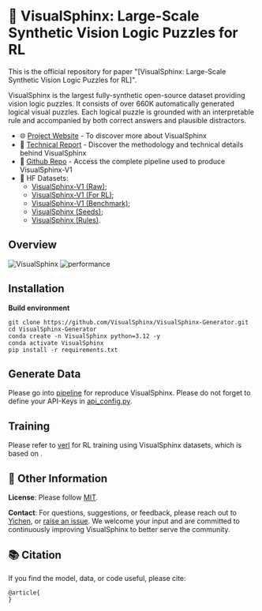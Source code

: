 # 🦁 VisualSphinx: Large-Scale Synthetic Vision Logic Puzzles for RL

This is the official repository for paper "[VisualSphinx: Large-Scale Synthetic Vision Logic Puzzles for RL]". 


VisualSphinx is the largest fully-synthetic open-source dataset providing vision logic puzzles. It consists of over 660K automatically generated logical visual puzzles. Each logical puzzle is grounded with an interpretable rule and accompanied by both correct answers and plausible distractors.

- 🌐 [Project Website](https://visualsphinx.github.io/) - To discover more about VisualSphinx
- 📖 [Technical Report]() - Discover the methodology and technical details behind VisualSphinx
- 🔧 [Github Repo](https://github.com/VisualSphinx/VisualSphinx) - Access the complete pipeline used to produce VisualSphinx-V1
- 🤗 HF Datasets:
  - [VisualSphinx-V1 (Raw)](https://huggingface.co/datasets/VisualSphinx/VisualSphinx-V1-Raw);
  - [VisualSphinx-V1 (For RL)](https://huggingface.co/datasets/VisualSphinx/VisualSphinx-V1-RL-20K); 
  - [VisualSphinx-V1 (Benchmark)](https://huggingface.co/datasets/VisualSphinx/VisualSphinx-V1-Benchmark);
  - [VisualSphinx (Seeds)](https://huggingface.co/datasets/VisualSphinx/VisualSphinx-Seeds); 
  - [VisualSphinx (Rules)](https://huggingface.co/datasets/VisualSphinx/VisualSphinx-V1-Rules). 

## Overview
![VisualSphinx](https://visualsphinx.github.io/static/images/pipeline.jpg)
![performance](https://visualsphinx.github.io/static/images/performance.png)

## Installation

**Build environment**
```
git clone https://github.com/VisualSphinx/VisualSphinx-Generator.git
cd VisualSphinx-Generator
conda create -n VisualSphinx python=3.12 -y
conda activate VisualSphinx
pip install -r requirements.txt
```

## Generate Data
Please go into [pipeline](/pipeline) for reproduce VisualSphinx. Please do not forget to define your API-Keys in [api_config.py](pipeline/api_config.py).


<!-- ## Features
KodCode is a comprehensive pipeline designed to generate diverse, challenging, and verifiable synthetic datasets for coding tasks. Key features include:
- **Diverse Sources:** Generate high-quality coding questions from multiple sources including zero-shot generation, human-written assessment questions, code snippets, and technical documentation - **all unified in a single framework!**
- **Self-Verification:** Generate verifiable solutions and tests for each coding question. Support pytest and parallel execution.
- **Style Converter:** Easy to convert between different styles of coding questions. -->


## Training

Please refer to [verl](https://github.com/volcengine/verl) for RL training using VisualSphinx datasets, which is based on .

## 🧐 Other Information

**License**: Please follow [MIT](https://choosealicense.com/licenses/mit/).

**Contact**: For questions, suggestions, or feedback, please reach out to [Yichen](mailto:yfeng42@uw.edu), or [raise an issue](https://github.com/VisualSphinx/VisualSphinx/issues/new). We welcome your input and are committed to continuously improving VisualSphinx to better serve the community.

## 📚 Citation

If you find the model, data, or code useful, please cite:
```
@article{
}
```